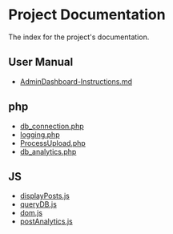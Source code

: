 [AdminDashboard-Instructions.md]: AdminDashboard-Instructions.md
# Project Documentation

The index for the project's documentation.
## User Manual
- [AdminDashboard-Instructions.md][AdminDashboard-Instructions.md]


## php

- [db_connection.php][db_connection.php]
- [logging.php][logging.php]
- [ProcessUpload.php][ProcessUpload.php]
- [db_analytics.php][db_analytics.php]

[db_connection.php]: db_connection.php.md
[logging.php]: logging.php.md
[ProcessUpload.php]: ProcessUpload.php.md
[db_analytics.php]: db_analytics.php.md

## JS

- [displayPosts.js][displayPosts.js]
- [queryDB.js][queryDB.js]
- [dom.js][dom.js]
- [postAnalytics.js][postAnalytics.js]

[displayPosts.js]: displayPosts.js.md
[queryDB.js]: queryDB.js.md
[dom.js]: dom.js.md
[postAnalytics.js]: postAnalytics.js.md
